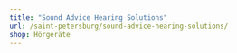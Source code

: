 ```yaml
---
title: "Sound Advice Hearing Solutions"
url: /saint-petersburg/sound-advice-hearing-solutions/
shop: Hörgeräte
---
```


